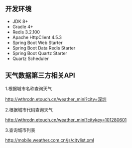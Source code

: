 ## 开发环境 ##
* JDK 8+
* Gradle 4+
* Redis 3.2.100
* Apache HttpClient 4.5.3
* Spring Boot Web Starter
* Spring Boot Data Redis Starter
* Spring Boot Quartz Starter
* Quartz Scheduler
## 天气数据第三方相关API ##
1.根据城市名称查询天气

http://wthrcdn.etouch.cn/weather_mini?city=深圳

2.根据城市代码查询天气

http://wthrcdn.etouch.cn/weather_mini?citykey=101280601

3.查询城市列表

http://mobile.weather.com.cn/js/citylist.xml